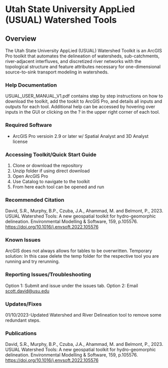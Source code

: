 # Utah State University AppLied (USUAL) Watershed Tools

## Overview
The Utah State University AppLied (USUAL) Watershed Toolkit is an ArcGIS Pro toolkit that automates the delineation of watersheds, sub-catchments, river-adjacent interfluves, and discretized river networks with the topological structure and feature attributes necessary for one-dimensional source-to-sink transport modeling in watersheds. 

### Help Documentation
USUAL_USER_MANUAL_V1.pdf contains step by step instructions on how to download the toolkit, add the tookit to ArcGIS Pro, and details all inputs and outputs for each tool. Additional help can be accessed by hovering over inputs in the GUI or clicking on the ? in the upper right corner of each tool. 

### Required Software

- ArcGIS Pro versioin 2.9 or later w/ Spatial Analyst and 3D Analyst license

### Accessing Toolkit/Quick Start Guide

1) Clone or download the repository
2) Unzip folder if using direct download
3) Open ArcGIS Pro
4) Use Catalog to navigate to the toolkit
5) From here each tool can be opened and run

### Recommended Citation
David, S.R., Murphy, B.P., Czuba, J.A., Ahammad, M. and Belmont, P., 2023. USUAL Watershed Tools: A new geospatial toolkit for hydro-geomorphic delineation. Environmental Modelling & Software, 159, p.105576. https://doi.org/10.1016/j.envsoft.2022.105576

### Known Issues
ArcGIS does not always allows for tables to be overwritten. Temporary solution: In this case delete the temp folder for the respective tool you are running and try rerunning. 

### Reporting Issues/Troubleshooting
Option 1: Submit and issue under the issues tab. 
Option 2: Email scott.david@usu.edu

### Updates/Fixes
01/10/2023-Updated Watershed and River Delineation tool to remove some redundant steps. 

### Publications
David, S.R., Murphy, B.P., Czuba, J.A., Ahammad, M. and Belmont, P., 2023. USUAL Watershed Tools: A new geospatial toolkit for hydro-geomorphic delineation. Environmental Modelling & Software, 159, p.105576. https://doi.org/10.1016/j.envsoft.2022.105576

